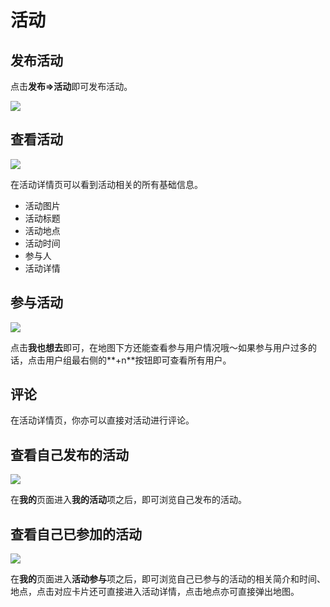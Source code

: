 # 活动

## 发布活动

点击**发布=>活动**即可发布活动。

![](https://oss.kinda.info/image/202309022120474.jpeg)


## 查看活动

![](https://oss.kinda.info/image/202308192048166.PNG)

在活动详情页可以看到活动相关的所有基础信息。

- 活动图片
- 活动标题
- 活动地点
- 活动时间
- 参与人
- 活动详情

## 参与活动

![](https://oss.kinda.info/image/202308192048167.PNG)

点击**我也想去**即可，在地图下方还能查看参与用户情况哦～如果参与用户过多的话，点击用户组最右侧的**+n**按钮即可查看所有用户。

## 评论

在活动详情页，你亦可以直接对活动进行评论。

## 查看自己发布的活动

![](https://oss.kinda.info/image/202309022122022.jpeg)

在**我的**页面进入**我的活动**项之后，即可浏览自己发布的活动。

## 查看自己已参加的活动

![](https://oss.kinda.info/image/202308192048168.PNG)

在**我的**页面进入**活动参与**项之后，即可浏览自己已参与的活动的相关简介和时间、地点，点击对应卡片还可直接进入活动详情，点击地点亦可直接弹出地图。
